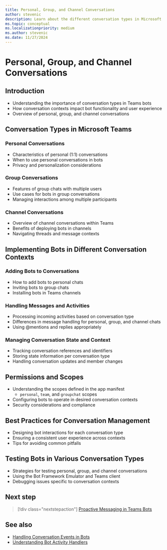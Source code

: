```yaml
---
title: Personal, Group, and Channel Conversations
author: stevenic
description: Learn about the different conversation types in Microsoft Teams bots—personal, group, and channel conversations—and how to manage them effectively.
ms.topic: conceptual
ms.localizationpriority: medium
ms.author: stevenic
ms.date: 11/27/2024
---
```


# Personal, Group, and Channel Conversations

## Introduction

- Understanding the importance of conversation types in Teams bots
- How conversation contexts impact bot functionality and user experience
- Overview of personal, group, and channel conversations

## Conversation Types in Microsoft Teams

### Personal Conversations

- Characteristics of personal (1:1) conversations
- When to use personal conversations in bots
- Privacy and personalization considerations

### Group Conversations

- Features of group chats with multiple users
- Use cases for bots in group conversations
- Managing interactions among multiple participants

### Channel Conversations

- Overview of channel conversations within Teams
- Benefits of deploying bots in channels
- Navigating threads and message contexts

## Implementing Bots in Different Conversation Contexts

### Adding Bots to Conversations

- How to add bots to personal chats
- Inviting bots to group chats
- Installing bots in Teams channels

### Handling Messages and Activities

- Processing incoming activities based on conversation type
- Differences in message handling for personal, group, and channel chats
- Using @mentions and replies appropriately

### Managing Conversation State and Context

- Tracking conversation references and identifiers
- Storing state information per conversation type
- Handling conversation updates and member changes

## Permissions and Scopes

- Understanding the scopes defined in the app manifest
  - `personal`, `team`, and `groupchat` scopes
- Configuring bots to operate in desired conversation contexts
- Security considerations and compliance

## Best Practices for Conversation Management

- Designing bot interactions for each conversation type
- Ensuring a consistent user experience across contexts
- Tips for avoiding common pitfalls

## Testing Bots in Various Conversation Types

- Strategies for testing personal, group, and channel conversations
- Using the Bot Framework Emulator and Teams client
- Debugging issues specific to conversation contexts

## Next step

> [!div class="nextstepaction"]
> [Proactive Messaging in Teams Bots](proactive-messaging.md)

## See also

- [Handling Conversation Events in Bots](handling-conversation-events.md)
- [Understanding Bot Activity Handlers](../bot-fundamentals/understanding-bot-activity-handlers.md)